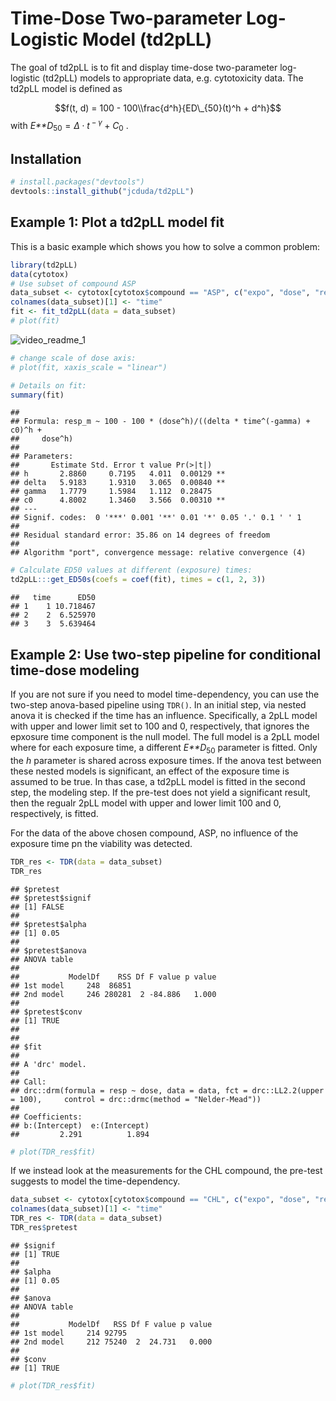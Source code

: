 Time-Dose Two-parameter Log-Logistic Model (td2pLL)
================

<!-- badges: start -->
<!-- badges: end -->

The goal of td2pLL is to fit and display time-dose two-parameter
log-logistic (td2pLL) models to appropriate data, e.g. cytotoxicity
data. The td2pLL model is defined as

$$f(t, d) = 100 - 100\\frac{d^h}{ED\_{50}(t)^h + d^h}$$
with
*E**D*<sub>50</sub> = *Δ* ⋅ *t*<sup> − *γ*</sup> + *C*<sub>0</sub>
.

## Installation

``` r
# install.packages("devtools")
devtools::install_github("jcduda/td2pLL")
```

## Example 1: Plot a td2pLL model fit

This is a basic example which shows you how to solve a common problem:

``` r
library(td2pLL)
data(cytotox)
# Use subset of compound ASP
data_subset <- cytotox[cytotox$compound == "ASP", c("expo", "dose", "resp")]
colnames(data_subset)[1] <- "time"
fit <- fit_td2pLL(data = data_subset)
# plot(fit)
```
![video_readme_1](https://user-images.githubusercontent.com/58949350/110949268-b1437380-8342-11eb-97bd-99b3efbb82a4.gif)


``` r
# change scale of dose axis: 
# plot(fit, xaxis_scale = "linear")

# Details on fit:
summary(fit)
```

    ## 
    ## Formula: resp_m ~ 100 - 100 * (dose^h)/((delta * time^(-gamma) + c0)^h + 
    ##     dose^h)
    ## 
    ## Parameters:
    ##       Estimate Std. Error t value Pr(>|t|)   
    ## h       2.8860     0.7195   4.011  0.00129 **
    ## delta   5.9183     1.9310   3.065  0.00840 **
    ## gamma   1.7779     1.5984   1.112  0.28475   
    ## c0      4.8002     1.3460   3.566  0.00310 **
    ## ---
    ## Signif. codes:  0 '***' 0.001 '**' 0.01 '*' 0.05 '.' 0.1 ' ' 1
    ## 
    ## Residual standard error: 35.86 on 14 degrees of freedom
    ## 
    ## Algorithm "port", convergence message: relative convergence (4)

``` r
# Calculate ED50 values at different (exposure) times:
td2pLL:::get_ED50s(coefs = coef(fit), times = c(1, 2, 3))
```

    ##   time      ED50
    ## 1    1 10.718467
    ## 2    2  6.525970
    ## 3    3  5.639464

## Example 2: Use two-step pipeline for conditional time-dose modeling

If you are not sure if you need to model time-dependency, you can use
the two-step anova-based pipeline using `TDR()`. In an initial step, via
nested anova it is checked if the time has an influence. Specifically, a
2pLL model with upper and lower limit set to 100 and 0, respectively,
that ignores the epxosure time component is the null model. The full
model is a 2pLL model where for each exposure time, a different
*E**D*<sub>50</sub> parameter is fitted. Only the *h* parameter is
shared across exposure times. If the anova test between these nested
models is significant, an effect of the exposure time is assumed to be
true. In thas case, a td2pLL model is fitted in the second step, the
modeling step. If the pre-test does not yield a significant result, then
the regualr 2pLL model with upper and lower limit 100 and 0,
respectively, is fitted.

For the data of the above chosen compound, ASP, no influence of the
exposure time pn the viability was detected.

``` r
TDR_res <- TDR(data = data_subset)
TDR_res
```

    ## $pretest
    ## $pretest$signif
    ## [1] FALSE
    ## 
    ## $pretest$alpha
    ## [1] 0.05
    ## 
    ## $pretest$anova
    ## ANOVA table
    ## 
    ##           ModelDf    RSS Df F value p value
    ## 1st model     248  86851                   
    ## 2nd model     246 280281  2 -84.886   1.000
    ## 
    ## $pretest$conv
    ## [1] TRUE
    ## 
    ## 
    ## $fit
    ## 
    ## A 'drc' model.
    ## 
    ## Call:
    ## drc::drm(formula = resp ~ dose, data = data, fct = drc::LL2.2(upper = 100),     control = drc::drmc(method = "Nelder-Mead"))
    ## 
    ## Coefficients:
    ## b:(Intercept)  e:(Intercept)  
    ##         2.291          1.894

``` r
# plot(TDR_res$fit)
```

If we instead look at the measurements for the CHL compound, the
pre-test suggests to model the time-dependency.

``` r
data_subset <- cytotox[cytotox$compound == "CHL", c("expo", "dose", "resp")]
colnames(data_subset)[1] <- "time"
TDR_res <- TDR(data = data_subset)
TDR_res$pretest
```

    ## $signif
    ## [1] TRUE
    ## 
    ## $alpha
    ## [1] 0.05
    ## 
    ## $anova
    ## ANOVA table
    ## 
    ##           ModelDf   RSS Df F value p value
    ## 1st model     214 92795                   
    ## 2nd model     212 75240  2  24.731   0.000
    ## 
    ## $conv
    ## [1] TRUE

``` r
# plot(TDR_res$fit)
```
